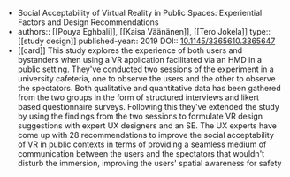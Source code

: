 - Social Acceptability of Virtual Reality in Public Spaces: Experiential Factors and Design Recommendations
- authors:: [[Pouya Eghbali]], [[Kaisa Väänänen]], [[Tero Jokela]]
  type:: [[study design]]
  published-year:: 2019
  DOI:: [10.1145/3365610.3365647](https://doi.org/10.1145/3365610.3365647)
- [[card]] This study explores the experience of both users and bystanders when using a VR application facilitated via an HMD in a public setting. They've conducted two sessions of the experiment in a university cafeteria, one to observe the users and the other to observe the spectators. Both qualitative and quantitative data has been gathered from the two groups in the form of structured interviews and likert based questionnaire surveys. Following this they've extended the study by using the findings from the two sessions to formulate VR design suggestions with expert UX designers and an SE. The UX experts have come up with 28 recommendations to improve the social acceptability of VR in public contexts in terms of providing a seamless medium of communication between the users and the spectators that wouldn't disturb the immersion, improving the users' spatial awareness for safety